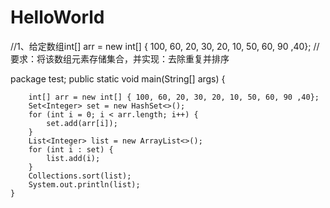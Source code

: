 # HelloWorld
//1、给定数组int[] arr = new int[] { 100, 60, 20, 30, 20, 10, 50, 60, 90 ,40};
//要求：将该数组元素存储集合，并实现：去除重复并排序

package test;
public static void main(String[] args) {

		int[] arr = new int[] { 100, 60, 20, 30, 20, 10, 50, 60, 90 ,40};
		Set<Integer> set = new HashSet<>();
		for (int i = 0; i < arr.length; i++) {
			set.add(arr[i]);
		}
		List<Integer> list = new ArrayList<>();
		for (int i : set) {
			list.add(i);
		}
		Collections.sort(list);
		System.out.println(list);
	}

